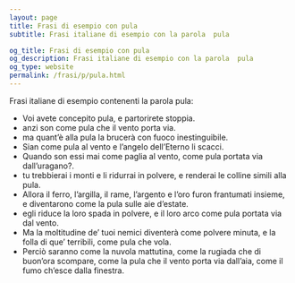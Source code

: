 ```yaml
---
layout: page
title: Frasi di esempio con pula 
subtitle: Frasi italiane di esempio con la parola  pula

og_title: Frasi di esempio con pula 
og_description: Frasi italiane di esempio con la parola  pula
og_type: website
permalink: /frasi/p/pula.html
---
```


Frasi italiane di esempio contenenti la parola pula:


- Voi avete concepito pula, e partorirete stoppia.
- anzi son come pula che il vento porta via.
- ma quant’è alla pula la brucerà con fuoco inestinguibile.
- Sian come pula al vento e l’angelo dell’Eterno li scacci.
- Quando son essi mai come paglia al vento, come pula portata via dall’uragano?.
- tu trebbierai i monti e li ridurrai in polvere, e renderai le colline simili alla pula.
- Allora il ferro, l’argilla, il rame, l’argento e l’oro furon frantumati insieme, e diventarono come la pula sulle aie d’estate.
- egli riduce la loro spada in polvere, e il loro arco come pula portata via dal vento.
- Ma la moltitudine de’ tuoi nemici diventerà come polvere minuta, e la folla di que’ terribili, come pula che vola.
- Perciò saranno come la nuvola mattutina, come la rugiada che di buon’ora scompare, come la pula che il vento porta via dall’aia, come il fumo ch’esce dalla finestra.
